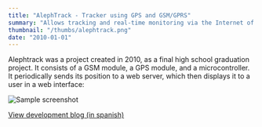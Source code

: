 ```yaml
---
title: "AlephTrack - Tracker using GPS and GSM/GPRS"
summary: "Allows tracking and real-time monitoring via the Internet of the location of a device, which can be installed in a car."
thumbnail: "/thumbs/alephtrack.png"
date: "2010-01-01"
---
```


Alephtrack was a project created in 2010, as a final high school graduation project. It consists of a GSM module, a GPS module, and a microcontroller. It periodically sends its position to a web server, which then displays it to a user in a web interface:

![Sample screenshot](http://1.bp.blogspot.com/_i7DtQvb7RtE/S8PRkswJLJI/AAAAAAAAEe0/DhF7DMNo9FM/s1600/screenshot.png)

[View development blog (in spanish)](http://alephtrack.blogspot.com)
